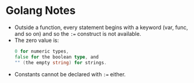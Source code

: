 # Golang Notes

- Outside a function, every statement begins with a keyword (var, func, and so on) and so the `:=` construct is not available.
- The zero value is:
	```go
	0 for numeric types,
	false for the boolean type, and
	"" (the empty string) for strings.
	```
- Constants cannot be declared with `:=` either.
